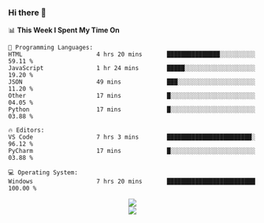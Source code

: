 ### Hi there 👋

<!--
**jmyx0225/jmyx0225** is a ✨ _special_ ✨ repository because its `README.md` (this file) appears on your GitHub profile.

Here are some ideas to get you started:

- 🔭 I’m currently working on ...
- 🌱 I’m currently learning ...
- 👯 I’m looking to collaborate on ...
- 🤔 I’m looking for help with ...
- 💬 Ask me about ...
- 📫 How to reach me: ...
- 😄 Pronouns: ...
- ⚡ Fun fact: ...
-->

<!--START_SECTION:waka-->
📊 **This Week I Spent My Time On** 

```text
💬 Programming Languages: 
HTML                     4 hrs 20 mins       ███████████████░░░░░░░░░░   59.11 % 
JavaScript               1 hr 24 mins        █████░░░░░░░░░░░░░░░░░░░░   19.20 % 
JSON                     49 mins             ███░░░░░░░░░░░░░░░░░░░░░░   11.20 % 
Other                    17 mins             █░░░░░░░░░░░░░░░░░░░░░░░░   04.05 % 
Python                   17 mins             █░░░░░░░░░░░░░░░░░░░░░░░░   03.88 % 

🔥 Editors: 
VS Code                  7 hrs 3 mins        ████████████████████████░   96.12 % 
PyCharm                  17 mins             █░░░░░░░░░░░░░░░░░░░░░░░░   03.88 % 

💻 Operating System: 
Windows                  7 hrs 20 mins       █████████████████████████   100.00 % 
```


<!--END_SECTION:waka-->

<div align="center"><img src="https://metrics.lecoq.io/jmyx0225?template=classic&isocalendar=1&languages=1&lines=1&base=header%2C%20activity%2C%20community%2C%20repositories%2C%20metadata&base.indepth=false&base.hireable=false&base.skip=false&isocalendar=false&isocalendar.duration=full-year&languages=false&languages.ignored=html%2Ccss&languages.limit=8&languages.threshold=0%25&languages.other=false&languages.colors=github&languages.aliases=JavaScript&languages.sections=most-used&languages.indepth=false&languages.analysis.timeout=15&languages.analysis.timeout.repositories=7.5&languages.categories=markup%2C%20programming&languages.recent.categories=markup%2C%20programming&languages.recent.load=300&languages.recent.days=14&lines=false&lines.sections=base&lines.repositories.limit=4&lines.history.limit=1&config.timezone=Asia%2FShanghai">
</div>
<div align="center"><img src="https://github-readme-stats.vercel.app/api?username=JMYX0225">
</div>

